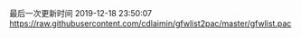最后一次更新时间 2019-12-18 23:50:07
https://raw.githubusercontent.com/cdlaimin/gfwlist2pac/master/gfwlist.pac

